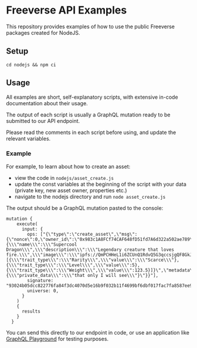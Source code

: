 # Freeverse API Examples
This repository provides examples of how to use the public Freeverse packages created for NodeJS.

## Setup

```
cd nodejs && npm ci
```

## Usage

All examples are short, self-explanatory scripts, with extensive in-code documentation about their usage.

The output of each script is usually a GraphQL mutation ready to be submitted to our API endpoint.

Please read the comments in each script before using, and update the relevant variables.

### Example

For example, to learn about how to create an asset:
* view the code in ```nodejs/asset_create.js```
* update the const variables at the beginning of the script with your data (private key, new asset owner, properties etc.)
* navigate to the nodejs directory and run ```node asset_create.js ```

The output should be a GraphQL mutation pasted to the console:
```
mutation {
    execute(
      input: {
        ops: ["{\"type\":\"create_asset\",\"msg\":{\"nonce\":0,\"owner_id\":\"0x983c1A8FCf74CAF648fD51fd7A6d322a502ae789\",\"props\":\"{\\\"name\\\":\\\"Supercool Dragon\\\",\\\"description\\\":\\\"Legendary creature that loves fire.\\\",\\\"image\\\":\\\"ipfs://QmPCHHeL1i6ZCUnQ1RdvQ5G3qccsjgQF8GkJrWAm54kdtB\\\",\\\"animation_url\\\":\\\"ipfs://QmefzYXCtUXudCy9LYjU4biapHJiP26EGYS8hQjpei472j\\\",\\\"attributes\\\":[{\\\"trait_type\\\":\\\"Rarity\\\",\\\"value\\\":\\\"Scarce\\\"},{\\\"trait_type\\\":\\\"Level\\\",\\\"value\\\":5},{\\\"trait_type\\\":\\\"Weight\\\",\\\"value\\\":123.5}]}\",\"metadata\":\"{\\\"private_data\\\":\\\"that only I will see\\\"}\"}}"],
        signature: "93024b05dcc822776fa84f3dc4070d5e16b9f032b11f4699bf6dbf017fac7fa8587ee9af9c41223c4a7f7fe66d873be1cd6141f0f9efccc13aac402c7e327b2d1b",
        universe: 0,
      }
    )
    {
      results
    }
  }
```
You can send this directly to our endpoint in code, or use an application like [GraphQL Playground](https://github.com/graphql/graphql-playground) for testing purposes.
